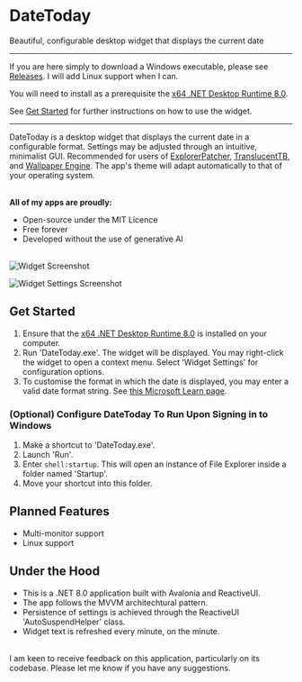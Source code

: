 # DateToday
Beautiful, configurable desktop widget that displays the current date

---

If you are here simply to download a Windows executable, please see [Releases](https://github.com/JosiahDanger/DateToday/releases/). I will add Linux support when I can.

You will need to install as a prerequisite the [x64 .NET Desktop Runtime 8.0](https://dotnet.microsoft.com/en-us/download/dotnet/8.0).

See [Get Started](https://github.com/JosiahDanger/DateToday/tree/master?tab=readme-ov-file#get-started) for further instructions on how to use the widget.
  
---

DateToday is a desktop widget that displays the current date in a configurable format. Settings may be adjusted through an intuitive, minimalist GUI. Recommended for users of [ExplorerPatcher](https://github.com/valinet/ExplorerPatcher), [TranslucentTB](https://github.com/TranslucentTB/TranslucentTB), and [Wallpaper Engine](https://www.wallpaperengine.io/). The app's theme will adapt automatically to that of your operating system.

\
**All of my apps are proudly:**
- Open-source under the MIT Licence
- Free forever
- Developed without the use of generative AI

\
![Widget Screenshot](https://github.com/user-attachments/assets/43626d79-c1b2-4a98-8f4c-03e79050b469)

![Widget Settings Screenshot](https://github.com/user-attachments/assets/23b8b084-291a-4eb9-a0f2-1eb2b60b651e)

## Get Started

1. Ensure that the [x64 .NET Desktop Runtime 8.0](https://dotnet.microsoft.com/en-us/download/dotnet/8.0) is installed on your computer.
2. Run 'DateToday.exe'. The widget will be displayed. You may right-click the widget to open a context menu. Select 'Widget Settings' for configuration options.
3. To customise the format in which the date is displayed, you may enter a valid date format string. See [this Microsoft Learn page](https://learn.microsoft.com/dotnet/standard/base-types/custom-date-and-time-format-strings).

### (Optional) Configure DateToday To Run Upon Signing in to Windows

1. Make a shortcut to 'DateToday.exe'.
2. Launch 'Run'.
3. Enter `shell:startup`. This will open an instance of File Explorer inside a folder named 'Startup'.
4. Move your shortcut into this folder.

## Planned Features
- Multi-monitor support
- Linux support
    
## Under the Hood
- This is a .NET 8.0 application built with Avalonia and ReactiveUI.
- The app follows the MVVM architechtural pattern.
- Persistence of settings is achieved through the ReactiveUI 'AutoSuspendHelper' class.
- Widget text is refreshed every minute, on the minute.

\
I am keen to receive feedback on this application, particularly on its codebase. Please let me know if you have any suggestions.
